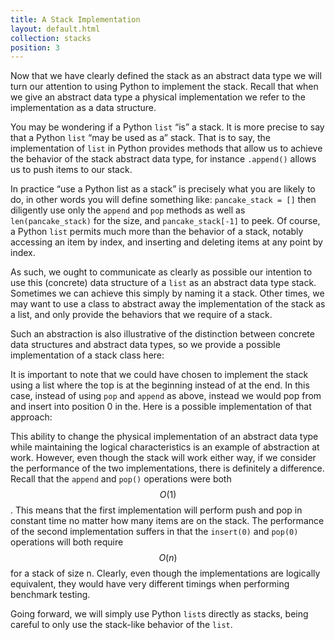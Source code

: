```yaml
---
title: A Stack Implementation
layout: default.html
collection: stacks
position: 3
---
```


Now that we have clearly defined the stack as an abstract data type we
will turn our attention to using Python to implement the stack. Recall
that when we give an abstract data type a physical implementation we
refer to the implementation as a data structure.

You may be wondering if a Python `list` “is” a stack. It is more precise
to say that a Python `list` “may be used as a” stack. That is to say,
the implementation of `list` in Python provides methods that allow us to
achieve the behavior of the stack abstract data type, for instance
`.append()` allows us to push items to our stack.

In practice “use a Python list as a stack” is precisely what you are
likely to do, in other words you will define something like:
`pancake_stack = []` then diligently use only the `append` and `pop`
methods as well as `len(pancake_stack)` for the size, and
`pancake_stack[-1]` to peek. Of course, a Python `list` permits much
more than the behavior of a stack, notably accessing an item by index,
and inserting and deleting items at any point by index.

As such, we ought to communicate as clearly as possible our intention to
use this (concrete) data structure of a `list` as an abstract data type
stack. Sometimes we can achieve this simply by naming it a stack. Other
times, we may want to use a class to abstract away the implementation of
the stack as a list, and only provide the behaviors that we require of a
stack.

Such an abstraction is also illustrative of the distinction between
concrete data structures and abstract data types, so we provide a
possible implementation of a stack class here:

<!-- literate stacks/stack_right.py -->

It is important to note that we could have chosen to implement the stack
using a list where the top is at the beginning instead of at the end. In
this case, instead of using `pop` and `append` as above, instead we
would pop from and insert into position 0 in the. Here is a possible
implementation of that approach:

<!-- literate stacks/stack_left.py -->

This ability to change the physical implementation of an abstract data
type while maintaining the logical characteristics is an example of
abstraction at work. However, even though the stack will work either
way, if we consider the performance of the two implementations, there is
definitely a difference. Recall that the `append` and `pop()` operations
were both $$O(1)$$. This means that the first implementation will
perform push and pop in constant time no matter how many items are on
the stack. The performance of the second implementation suffers in that
the `insert(0)` and `pop(0)` operations will both require $$O(n)$$ for a
stack of size n. Clearly, even though the implementations are logically
equivalent, they would have very different timings when performing
benchmark testing.

Going forward, we will simply use Python `list`s directly as stacks,
being careful to only use the stack-like behavior of the `list`.
